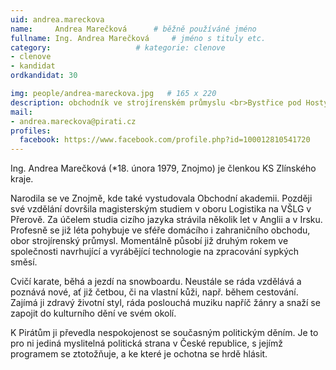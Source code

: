 ```yaml
---
uid: andrea.mareckova
name:     Andrea Marečková  	# běžně používáné jméno
fullname: Ing. Andrea Marečková  	# jméno s tituly etc.
category:                   # kategorie: clenove
- clenove
- kandidat
ordkandidat: 30

img: people/andrea-mareckova.jpg   # 165 x 220
description: obchodník ve strojírenském průmyslu <br>Bystřice pod Hostýnem # kratký popis, max 160 znaků
mail:
- andrea.mareckova@pirati.cz
profiles:
  facebook: https://www.facebook.com/profile.php?id=100012810541720
---
```


Ing. Andrea Marečková (*18. února 1979, Znojmo) je členkou KS Zlínského kraje.

Narodila se ve Znojmě, kde také vystudovala Obchodní akademii. Později své vzdělání dovršila magisterským studiem v oboru Logistika na VŠLG v Přerově. Za účelem studia cizího jazyka strávila několik let v Anglii a v Irsku. Profesně se již léta pohybuje ve sféře domácího i zahraničního obchodu, obor strojírenský průmysl. Momentálně působí již druhým rokem ve společnosti navrhující a vyrábějící technologie na zpracování sypkých směsí.

Cvičí karate, běhá a jezdí na snowboardu. Neustále se ráda vzdělává a poznává nové, ať již četbou, či na vlastní kůži, např. během cestování. Zajímá ji zdravý životní styl, ráda poslouchá muziku napříč žánry a snaží se zapojit do kulturního dění ve svém okolí.

K Pirátům ji převedla nespokojenost se současným politickým děním. Je to pro ni jediná myslitelná politická strana v České republice, s jejímž programem se ztotožňuje, a ke které je ochotna se hrdě hlásit.
